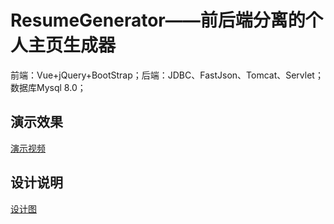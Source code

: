 # ResumeGenerator——前后端分离的个人主页生成器

前端：Vue+jQuery+BootStrap；后端：JDBC、FastJson、Tomcat、Servlet；数据库Mysql 8.0；

## 演示效果 

<a href="https://github.com/linj21a/ResumeGenerator/blob/master/%E6%BC%94%E7%A4%BA%E8%A7%86%E9%A2%91.gif">演示视频</a>
## 设计说明
<a href="https://github.com/linj21a/ResumeGenerator/tree/master/%E8%AE%BE%E8%AE%A1%E8%AF%B4%E6%98%8E">设计图</a>
